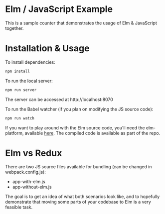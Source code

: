 # Elm / JavaScript Example 

This is a sample counter that demonstrates the usage of Elm & JavaScript together. 

# Installation & Usage

To install dependencies:

```bash
npm install 
```

To run the local server:

```bash
npm run server
```

The server can be accessed at http://localhost:8070

To run the Babel watcher (if you plan on modifying the JS source code):

```bash
npm run watch
```

If you want to play around with the Elm source code, you'll need the elm-platform, available [here](http://elm-lang.org/install). The compiled code is available as part of the repo.

# Elm vs Redux

There are two JS source files available for bundling (can be changed in webpack.config.js):

- app-with-elm.js
- app-without-elm.js

The goal is to get an idea of what both scenarios look like, and to hopefully demonstrate that moving some parts of your codebase to Elm is a very feasible task.

